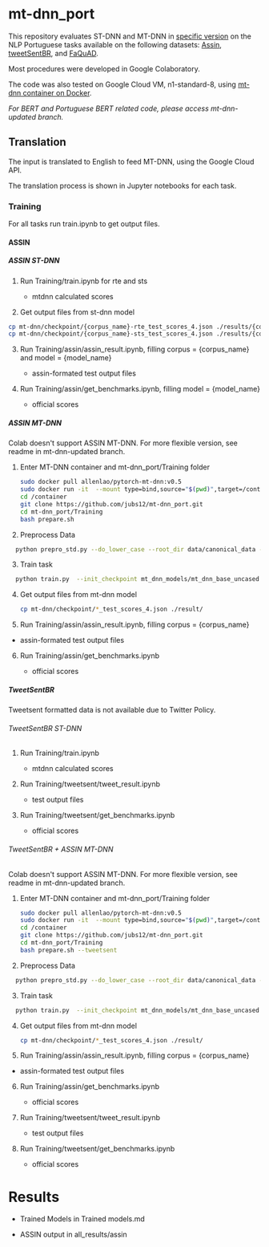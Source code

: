 # mt-dnn_port
This repository evaluates ST-DNN and MT-DNN in [specific version](https://github.com/namisan/mt-dnn/tree/f444fe9109d5a9980c9d825a24576c8d873bdf33 "MT-DNN repository") on the NLP Portuguese tasks available on the following datasets: [Assin](http://nilc.icmc.usp.br/assin/ "Assin dataset"),  [tweetSentBR](https://bitbucket.org/HBrum/tweetsentbr/ "tweetSentBR repository"), and [FaQuAD](https://github.com/liafacom/faquad "faquad repository").

Most procedures were developed in Google Colaboratory. 

The code was also tested on Google Cloud VM, n1-standard-8, using [mt-dnn container on Docker](https://github.com/namisan/mt-dnn/tree/f444fe9109d5a9980c9d825a24576c8d873bdf33 "MT-DNN repository").


*For BERT and Portuguese BERT related code, please access mt-dnn-updated branch.*


## Translation

The input is translated to English to feed MT-DNN, using the Google Cloud API.

The translation process is shown in Jupyter notebooks for each task.

### Training
For all tasks run train.ipynb to get output files.

#### ASSIN
 ##### ASSIN ST-DNN
 1. Run Training/train.ipynb for rte and sts

    - mtdnn calculated scores

 2. Get output files from st-dnn model
   ```bash
   cp mt-dnn/checkpoint/{corpus_name}-rte_test_scores_4.json ./results/{corpus_name}-rte_test_scores_4.json
   cp mt-dnn/checkpoint/{corpus_name}-sts_test_scores_4.json ./results/{corpus_name}-sts_test_scores_4.json
   ```
 3. Run Training/assin/assin_result.ipynb, filling corpus = {corpus_name} and model = {model_name}
   
    - assin-formated test output files

 4. Run Training/assin/get_benchmarks.ipynb, filling model = {model_name}
   
    - official scores

##### ASSIN MT-DNN
Colab doesn't support ASSIN MT-DNN.
For more flexible version, see readme in mt-dnn-updated branch.

1. Enter MT-DNN container and mt-dnn_port/Training folder
   
   ```bash
   sudo docker pull allenlao/pytorch-mt-dnn:v0.5
   sudo docker run -it  --mount type=bind,source="$(pwd)",target=/container allenlao/pytorch-mt-dnn:v0.5 bash
   cd /container
   git clone https://github.com/jubs12/mt-dnn_port.git
   cd mt-dnn_port/Training
   bash prepare.sh
   ```
   
2. Preprocess Data
 ```bash
   python prepro_std.py --do_lower_case --root_dir data/canonical_data --task_def task_defs.yaml
 ```

3. Train task

```bash
  python train.py  --init_checkpoint mt_dnn_models/mt_dnn_base_uncased.pt --task_defs.yaml --train_datasets {copied tasklist} --test_datasets {copied tasklist} --tensorboard
```

4. Get output files from mt-dnn model
   ```bash
   cp mt-dnn/checkpoint/*_test_scores_4.json ./result/
   ```
5. Run Training/assin/assin_result.ipynb, filling corpus = {corpus_name}
   
- assin-formated test output files
  
6. Run Training/assin/get_benchmarks.ipynb
   
    - official scores

##### TweetSentBR

Tweetsent formatted data is not available due to Twitter Policy. 

###### TweetSentBR ST-DNN
 1. Run Training/train.ipynb

    - mtdnn calculated scores
    
 2. Run Training/tweetsent/tweet_result.ipynb

    -  test output files

 3. Run Training/tweetsent/get_benchmarks.ipynb
   
    - official scores
    
###### TweetSentBR + ASSIN MT-DNN
Colab doesn't support ASSIN MT-DNN.
For more flexible version, see readme in mt-dnn-updated branch.

1. Enter MT-DNN container and mt-dnn_port/Training folder
   
   ```bash
   sudo docker pull allenlao/pytorch-mt-dnn:v0.5
   sudo docker run -it  --mount type=bind,source="$(pwd)",target=/container allenlao/pytorch-mt-dnn:v0.5 bash
   cd /container
   git clone https://github.com/jubs12/mt-dnn_port.git
   cd mt-dnn_port/Training
   bash prepare.sh --tweetsent
   ```

2. Preprocess Data
 ```bash
   python prepro_std.py --do_lower_case --root_dir data/canonical_data --task_def task_defs.yaml
 ```

3. Train task

```bash
  python train.py  --init_checkpoint mt_dnn_models/mt_dnn_base_uncased.pt --task_defs.yaml --train_datasets {copied tasklist} --test_datasets {copied tasklist} --tensorboard
```

4. Get output files from mt-dnn model
   ```bash
   cp mt-dnn/checkpoint/*_test_scores_4.json ./result/
   ```
5. Run Training/assin/assin_result.ipynb, filling corpus = {corpus_name}
   
- assin-formated test output files
  
6. Run Training/assin/get_benchmarks.ipynb
   
    - official scores
    
7. Run Training/tweetsent/tweet_result.ipynb

    -  test output files

8. Run Training/tweetsent/get_benchmarks.ipynb
   
    - official scores

# Results


- Trained Models  in Trained models.md

- ASSIN output in all_results/assin
